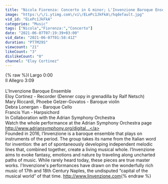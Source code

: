 ```yaml
---
title: "Nicola Fiorenza: Concerto in G minor; L'Invenzione Baroque Ensemble"
image: "https:\/\/i.ytimg.com\/vi\/ELePc1JkFkA\/hqdefault.jpg"
vid_id: "ELePc1JkFkA"
categories: "Music"
tags: ["Nicola","Fiorenza:","Concerto"]
date: "2021-06-07T07:19:39+03:00"
vid_date: "2021-06-07T01:58:41Z"
duration: "PT7M29S"
viewcount: "21"
likeCount: "3"
dislikeCount: "0"
channel: "Eloy Cortinez"
---
```

{% raw %}I Largo 0:00<br />II Allegro 3:09<br /><br />L'Invenzione Baroque Ensemble<br />Eloy Cortinez - Recorder (Denner copy in grenadilla by Ralf Netsch)<br />Mary Riccardi, Phoebe Gelzer-Govatos - Baroque violin<br />Debra Lonergan - Baroque Cello<br />Francis Yun - Harpsichord<br />In Collaboration with the Adrian Symphony Orchestra<br />Watch the whole performance at the Adrian Symphony Orchestra page<br /><a rel="nofollow" target="blank" href="http://www.adriansymphony.org/digital...">http://www.adriansymphony.org/digital...</a><br />Founded in 2016, l’Invenzione is a baroque ensemble that plays on instruments of the period. The group takes its name from the Italian word for invention: the art of spontaneously developing independent melodic lines that, combined together, create a living musical whole. l’Invenzione aims to evoke fantasy, emotions and nature by traveling along uncharted paths of music. While rarely heard today, these pieces are true master works. l'Invenzione's performances have drawn on the wonderfully rich music of 17th and 18th Century Naples, the undisputed “capital of the musical world” of that time. <a rel="nofollow" target="blank" href="http://www.linvenzione.com">http://www.linvenzione.com</a>{% endraw %}
